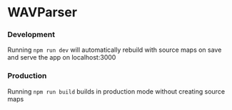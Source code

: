 # WAVParser

### Development
Running `npm run dev` will automatically rebuild with source maps on save and serve the app on localhost:3000

### Production
Running `npm run build` builds in production mode without creating source maps
